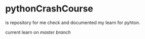 # pythonCrashCourse
is repository for me check and documented my learn for pyhton.

current learn on *master branch*
